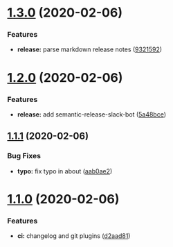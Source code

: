 # [1.3.0](https://github.com/darkphnx/darkphnx.github.io/compare/v1.2.0...v1.3.0) (2020-02-06)


### Features

* **release:** parse markdown release notes ([9321592](https://github.com/darkphnx/darkphnx.github.io/commit/9321592203170c10521d4ee2b24d58412ccec976))

# [1.2.0](https://github.com/darkphnx/darkphnx.github.io/compare/v1.1.1...v1.2.0) (2020-02-06)


### Features

* **release:** add semantic-release-slack-bot ([5a48bce](https://github.com/darkphnx/darkphnx.github.io/commit/5a48bceccaf803d6b1c4dc19d1b3227ae435aa22))

## [1.1.1](https://github.com/darkphnx/darkphnx.github.io/compare/v1.1.0...v1.1.1) (2020-02-06)


### Bug Fixes

* **typo:** fix typo in about ([aab0ae2](https://github.com/darkphnx/darkphnx.github.io/commit/aab0ae22c40e1fd20137bb8f5bdc1685d291668f))

# [1.1.0](https://github.com/darkphnx/darkphnx.github.io/compare/v1.0.0...v1.1.0) (2020-02-06)


### Features

* **ci:** changelog and git plugins ([d2aad81](https://github.com/darkphnx/darkphnx.github.io/commit/d2aad8171a555ff0a854d702deabfe7c92529eaa))
